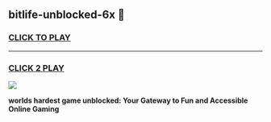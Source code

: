 
## bitlife-unblocked-6x 👋
<h3>
<a href="https://premium.freeplayer.one?title=bitlife-unblocked-6x&ref=14F">CLICK TO PLAY</a></h3>
<hr>

<h3>
<a href="https://premium.freeplayer.one?title=bitlife-unblocked-6x&ref=14F">CLICK 2 PLAY</a>
  
</h3>

<a href="https://premium.freeplayer.one?title=bitlife-unblocked-6x&ref=12F/"><img src="https://clearcache.store/games.png"></a>


**worlds hardest game unblocked: Your Gateway to Fun and Accessible Online Gaming**
